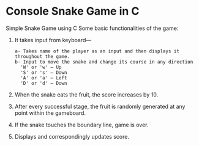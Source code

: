 # Console Snake Game in C

Simple Snake Game using C 
Some basic functionalities of the game:
1. It takes input from keyboard—

       a- Takes name of the player as an input and then displays it throughout the game. 
       b- Input to move the snake and change its course in any direction
         'W' or 'w' — Up
         'S' or 's' — Down
         'A' or 'a' — Left
         'D' or 'd' — Down
         
2. When the snake eats the fruit, the score increases by 10.
3. After every successful stage, the fruit is randomly generated at any point within the gameboard.
4. If the snake touches the boundary line, game is over. 
5. Displays and correspondingly updates score. 
